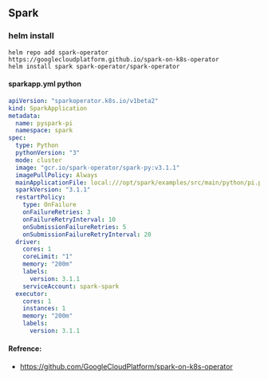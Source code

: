 ## Spark

### helm install

```
helm repo add spark-operator https://googlecloudplatform.github.io/spark-on-k8s-operator
helm install spark spark-operator/spark-operator
```

#### sparkapp.yml python

```yaml
apiVersion: "sparkoperator.k8s.io/v1beta2"
kind: SparkApplication
metadata:
  name: pyspark-pi
  namespace: spark
spec:
  type: Python
  pythonVersion: "3"
  mode: cluster
  image: "gcr.io/spark-operator/spark-py:v3.1.1"
  imagePullPolicy: Always
  mainApplicationFile: local:///opt/spark/examples/src/main/python/pi.py
  sparkVersion: "3.1.1"
  restartPolicy:
    type: OnFailure
    onFailureRetries: 3
    onFailureRetryInterval: 10
    onSubmissionFailureRetries: 5
    onSubmissionFailureRetryInterval: 20
  driver:
    cores: 1
    coreLimit: "1"
    memory: "200m"
    labels:
      version: 3.1.1
    serviceAccount: spark-spark
  executor:
    cores: 1
    instances: 1
    memory: "200m"
    labels:
      version: 3.1.1
```


#### Refrence:
- https://github.com/GoogleCloudPlatform/spark-on-k8s-operator
